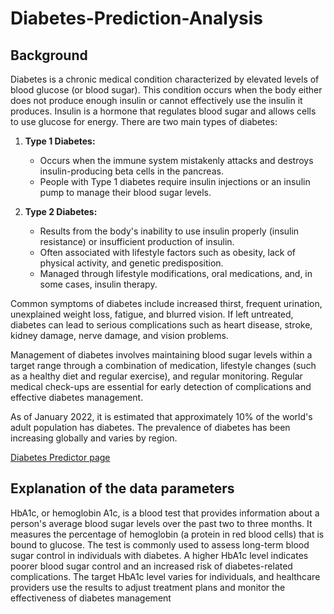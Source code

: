 # Diabetes-Prediction-Analysis

## Background
Diabetes is a chronic medical condition characterized by elevated levels of blood glucose (or blood sugar). This condition occurs when the body either does not produce enough insulin or cannot effectively use the insulin it produces. Insulin is a hormone that regulates blood sugar and allows cells to use glucose for energy. There are two main types of diabetes:

1. **Type 1 Diabetes:**
   - Occurs when the immune system mistakenly attacks and destroys insulin-producing beta cells in the pancreas.
   - People with Type 1 diabetes require insulin injections or an insulin pump to manage their blood sugar levels.

2. **Type 2 Diabetes:**
   - Results from the body's inability to use insulin properly (insulin resistance) or insufficient production of insulin.
   - Often associated with lifestyle factors such as obesity, lack of physical activity, and genetic predisposition.
   - Managed through lifestyle modifications, oral medications, and, in some cases, insulin therapy.

Common symptoms of diabetes include increased thirst, frequent urination, unexplained weight loss, fatigue, and blurred vision. If left untreated, diabetes can lead to serious complications such as heart disease, stroke, kidney damage, nerve damage, and vision problems.

Management of diabetes involves maintaining blood sugar levels within a target range through a combination of medication, lifestyle changes (such as a healthy diet and regular exercise), and regular monitoring. Regular medical check-ups are essential for early detection of complications and effective diabetes management.

As of January 2022, it is estimated that approximately 10% of the world's adult population has diabetes. The prevalence of diabetes has been increasing globally and varies by region.

[Diabetes Predictor page](https://diabetes-prediction-analysis-2023.streamlit.app/)

## Explanation of the data parameters

HbA1c, or hemoglobin A1c, is a blood test that provides information about a person's average blood sugar levels over the past two to three months. It measures the percentage of hemoglobin (a protein in red blood cells) that is bound to glucose. The test is commonly used to assess long-term blood sugar control in individuals with diabetes. A higher HbA1c level indicates poorer blood sugar control and an increased risk of diabetes-related complications. The target HbA1c level varies for individuals, and healthcare providers use the results to adjust treatment plans and monitor the effectiveness of diabetes management
